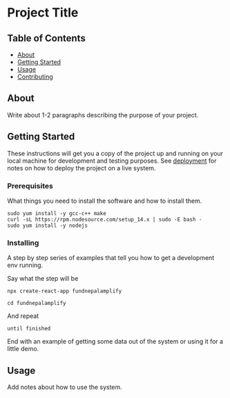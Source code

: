 # Project Title

## Table of Contents

- [About](#about)
- [Getting Started](#getting_started)
- [Usage](#usage)
- [Contributing](../CONTRIBUTING.md)

## About <a name = "about"></a>

Write about 1-2 paragraphs describing the purpose of your project.

## Getting Started <a name = "getting_started"></a>

These instructions will get you a copy of the project up and running on your local machine for development and testing purposes. See [deployment](#deployment) for notes on how to deploy the project on a live system.

### Prerequisites

What things you need to install the software and how to install them.

```
sudo yum install -y gcc-c++ make
curl -sL https://rpm.nodesource.com/setup_14.x | sudo -E bash -
sudo yum install -y nodejs
```

### Installing

A step by step series of examples that tell you how to get a development env running.

Say what the step will be

```
npx create-react-app fundnepalamplify
 
cd fundnepalamplify
```

And repeat

```
until finished
```

End with an example of getting some data out of the system or using it for a little demo.

## Usage <a name = "usage"></a>

Add notes about how to use the system.
